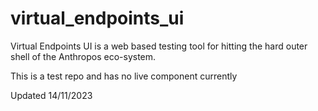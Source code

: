 # virtual_endpoints_ui
Virtual Endpoints UI is a web based testing tool for hitting the hard outer shell of the Anthropos eco-system.

This is a test repo and has no live component currently

Updated 14/11/2023
